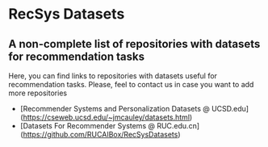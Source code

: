 # RecSys Datasets
## A non-complete list of repositories with datasets for recommendation tasks

Here, you can find links to repositories with datasets useful for recommendation tasks. Please, feel to contact us in case you want to add more repositories

- [Recommender Systems and Personalization Datasets @ UCSD.edu] (https://cseweb.ucsd.edu/~jmcauley/datasets.html)
- [Datasets For Recommender Systems @ RUC.edu.cn] (https://github.com/RUCAIBox/RecSysDatasets)
